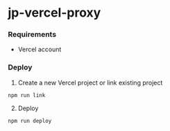 # jp-vercel-proxy

### Requirements
- Vercel account

### Deploy
1. Create a new Vercel project or link existing project
```shell
npm run link
```
2. Deploy
```shell
npm run deploy
```
